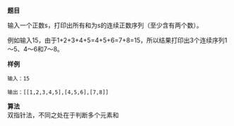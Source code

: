 **题目**  

输入一个正数s，打印出所有和为s的连续正数序列（至少含有两个数）。

例如输入15，由于1+2+3+4+5=4+5+6=7+8=15，所以结果打印出3个连续序列1～5、4～6和7～8。

**样例**  
```
输入：15

输出：[[1,2,3,4,5],[4,5,6],[7,8]]
```

**算法**  
双指针法，不同之处在于判断多个元素和
